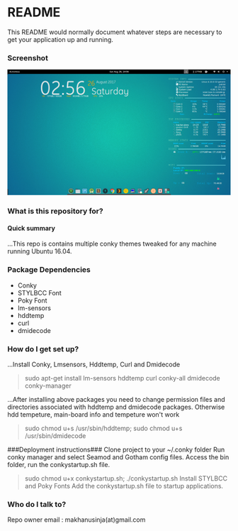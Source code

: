 # README #

This README would normally document whatever steps are necessary to get your application up and running.

### Screenshot ###

![Imakhs Conky](https://raw.githubusercontent.com/imakhs/conky-multiple-configs/master/conky.png)

### What is this repository for? ###

#### Quick summary ####

...This repo is contains multiple conky themes tweaked for any machine running Ubuntu 16.04.
 
### Package Dependencies ###

* Conky
* STYLBCC Font
* Poky Font
* lm-sensors 
* hddtemp 
* curl 
* dmidecode

### How do I get set up? ###

...Install Conky, Lmsensors, Hddtemp, Curl and Dmidecode
> sudo apt-get install lm-sensors hddtemp curl conky-all dmidecode conky-manager

...After installing above packages you need to change permission files and directories associated with hddtemp and dmidecode packages. Otherwise hdd tempeture, main-board info and tempeture won't work
> sudo chmod u+s /usr/sbin/hddtemp; sudo chmod u+s /usr/sbin/dmidecode
	
###Deployment instructions###
Clone project to your ~/.conky folder
Run conky manager and select Seamod and Gotham config files.
Access the bin folder, run the conkystartup.sh file.
> sudo chmod u+x conkystartup.sh; ./conkystartup.sh
Install STYLBCC and Poky Fonts
Add the conkystartup.sh file to startup applications.

### Who do I talk to? ###

Repo owner email : makhanusinja(at)gmail.com
